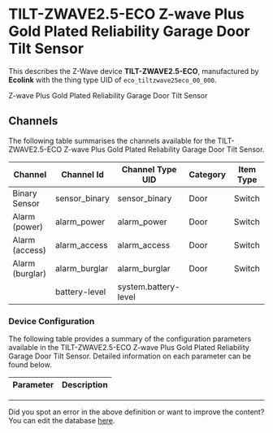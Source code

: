 
# TILT-ZWAVE2.5-ECO Z-wave Plus Gold Plated Reliability Garage Door Tilt Sensor

This describes the Z-Wave device **TILT-ZWAVE2.5-ECO**, manufactured by **Ecolink** with the thing type UID of ```eco_tiltzwave25eco_00_000```. 

Z-wave Plus Gold Plated Reliability Garage Door Tilt Sensor

## Channels
The following table summarises the channels available for the TILT-ZWAVE2.5-ECO Z-wave Plus Gold Plated Reliability Garage Door Tilt Sensor.

| Channel | Channel Id | Channel Type UID | Category | Item Type |
|---------|------------|------------------|----------|-----------|
| Binary Sensor | sensor_binary | sensor_binary | Door | Switch |
| Alarm (power) | alarm_power | alarm_power | Door | Switch |
| Alarm (access) | alarm_access | alarm_access | Door | Switch |
| Alarm (burglar) | alarm_burglar | alarm_burglar | Door | Switch |
|  | battery-level | system.battery-level |  |  |




### Device Configuration
The following table provides a summary of the configuration parameters available in the TILT-ZWAVE2.5-ECO Z-wave Plus Gold Plated Reliability Garage Door Tilt Sensor.
Detailed information on each parameter can be found below.

| Parameter   | Description |
|-------------|-------------|




---

Did you spot an error in the above definition or want to improve the content?
You can edit the database [here](http://www.cd-jackson.com/index.php/zwave/zwave-device-database/zwave-device-list/devicesummary/581).

